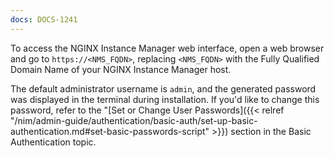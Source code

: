 ```yaml
---
docs: DOCS-1241
---
```


To access the NGINX Instance Manager web interface, open a web browser and go to `https://<NMS_FQDN>`, replacing `<NMS_FQDN>` with the Fully Qualified Domain Name of your NGINX Instance Manager host.

The default administrator username is `admin`, and the generated password was displayed in the terminal during installation. If you'd like to change this password, refer to the "[Set or Change User Passwords]({{< relref "/nim/admin-guide/authentication/basic-auth/set-up-basic-authentication.md#set-basic-passwords-script" >}}) section in the Basic Authentication topic.
